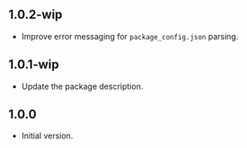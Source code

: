 ## 1.0.2-wip
- Improve error messaging for `package_config.json` parsing.

## 1.0.1-wip

- Update the package description.

## 1.0.0

- Initial version.
